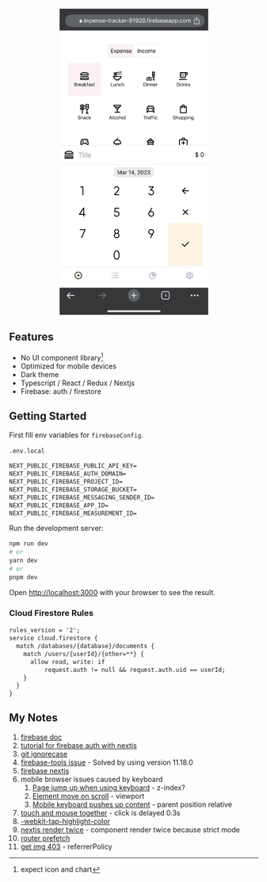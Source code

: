 <p align="center">
  <img src="screenshot/screenshot.jpg" width="300">
</p>

## Features

- No UI component library[^1]
- Optimized for mobile devices
- Dark theme
- Typescript / React / Redux / Nextjs
- Firebase: auth / firestore

[^1]: expect icon and chart

## Getting Started

First fill env variables for `firebaseConfig`.

`.env.local`

```
NEXT_PUBLIC_FIREBASE_PUBLIC_API_KEY=
NEXT_PUBLIC_FIREBASE_AUTH_DOMAIN=
NEXT_PUBLIC_FIREBASE_PROJECT_ID=
NEXT_PUBLIC_FIREBASE_STORAGE_BUCKET=
NEXT_PUBLIC_FIREBASE_MESSAGING_SENDER_ID=
NEXT_PUBLIC_FIREBASE_APP_ID=
NEXT_PUBLIC_FIREBASE_MEASUREMENT_ID=
```

Run the development server:

```bash
npm run dev
# or
yarn dev
# or
pnpm dev
```

Open [http://localhost:3000](http://localhost:3000) with your browser to see the result.

### Cloud Firestore Rules

```CEL
rules_version = '2';
service cloud.firestore {
  match /databases/{database}/documents {
    match /users/{userId}/{other=**} {
      allow read, write: if
          request.auth != null && request.auth.uid == userId;
    }
  }
}
```

## My Notes

1. [firebase doc](https://firebase.google.com/docs/web/setup?authuser=0)
2. [tutorial for firebase auth with nextjs](https://blog.logrocket.com/implementing-authentication-in-next-js-with-firebase/)
3. [git ignorecase](https://vercel.com/guides/how-do-i-resolve-a-module-not-found-error)
4. [firebase-tools issue](https://github.com/firebase/firebase-tools/issues/5369) - Solved by using version 11.18.0
5. [firebase nextjs](https://firebase.google.com/docs/hosting/nextjs)
6. mobile browser issues caused by keyboard
   1. [Page jump up when using keyboard](https://stackoverflow.com/questions/8860914/on-android-browser-the-whole-page-jumps-up-and-down-when-typing-inside-a-textbo) - z-index?
   2. [Element move on scroll](https://stackoverflow.com/questions/44679794/position-fixed-on-chrome-mobile-causing-element-to-move-on-scroll-up-down) - viewport
   3. [Mobile keyboard pushes up content](https://stackoverflow.com/questions/43702979/mobile-keyboard-pushes-up-content-because-of-an-absolutely-positioned-drawer) - parent position relative
7. [touch and mouse together](https://medium.com/frochu/touch-and-mouse-together-76fb69114c04) - click is delayed 0.3s
8. [-webkit-tap-highlight-color](https://developer.mozilla.org/en-US/docs/Web/CSS/-webkit-tap-highlight-color#specifications)
9. [nextjs render twice](https://github.com/vercel/next.js/issues/35822) - component render twice because strict mode
10. [router prefetch](https://nextjs.org/docs/api-reference/next/router#routerprefetch)
11. [get img 403](https://stackoverflow.com/questions/56242788/http-403-on-images-loaded-from-googleusercontent-com) - referrerPolicy
